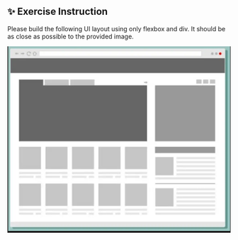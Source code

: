 ## ✨️ Exercise Instruction
Please build the following UI layout using only flexbox and div.
It should be as close as possible to the provided image.

![alt text](image.png)
